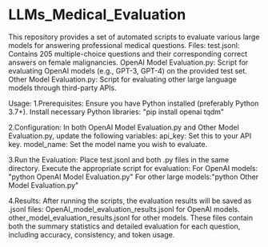 # LLMs_Medical_Evaluation
This repository provides a set of automated scripts to evaluate various large models for answering professional medical questions.
Files:
test.jsonl: Contains 205 multiple-choice questions and their corresponding correct answers on female malignancies.
OpenAI Model Evaluation.py: Script for evaluating OpenAI models (e.g., GPT-3, GPT-4) on the provided test set.
Other Model Evaluation.py: Script for evaluating other large language models through third-party APIs.

Usage:
1.Prerequisites:
Ensure you have Python installed (preferably Python 3.7+).
Install necessary Python libraries: "pip install openai tqdm"

2.Configuration:
In both OpenAI Model Evaluation.py and Other Model Evaluation.py, update the following variables:
api_key: Set this to your API key.
model_name: Set the model name you wish to evaluate.

3.Run the Evaluation:
Place test.jsonl and both .py files in the same directory.
Execute the appropriate script for evaluation:
For OpenAI models: "python OpenAI Model Evaluation.py"
For other large models:"python Other Model Evaluation.py"

4.Results:
After running the scripts, the evaluation results will be saved as .jsonl files:
OpenAI_model_evaluation_results.jsonl for OpenAI models.
other_model_evaluation_results.jsonl for other models.
These files contain both the summary statistics and detailed evaluation for each question, including accuracy, consistency, and token usage.
